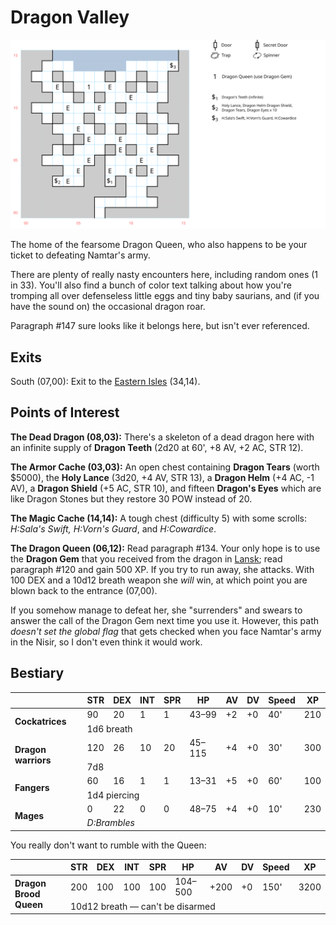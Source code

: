 # Dragon Valley

[![map](dragon-valley.svg)](dragon-valley.svg)

The home of the fearsome Dragon Queen, who also happens to be your ticket to defeating Namtar's army.

There are plenty of really nasty encounters here, including random ones (1 in 33). You'll also find a bunch of color text talking about how you're tromping all over defenseless little eggs and tiny baby saurians, and (if you have the sound on) the occasional dragon roar.

Paragraph #147 sure looks like it belongs here, but isn't ever referenced.

## Exits

South (07,00): Exit to the [Eastern Isles](dilmun.md) (34,14).

## Points of Interest

**The Dead Dragon (08,03):** There's a skeleton of a dead dragon here with an infinite supply of **Dragon Teeth** (2d20 at 60', +8 AV, +2 AC, STR 12).

**The Armor Cache (03,03):** An open chest containing **Dragon Tears** (worth $5000), the **Holy Lance** (3d20, +4 AV, STR 13), a **Dragon Helm** (+4 AC, -1 AV), a **Dragon Shield** (+5 AC, STR 10), and fifteen **Dragon's Eyes** which are like Dragon Stones but they restore 30 POW instead of 20.

**The Magic Cache (14,14):** A tough chest (difficulty 5) with some scrolls: *H:Sala's Swift, H:Vorn's Guard*, and *H:Cowardice*.

**The Dragon Queen (06,12):** Read paragraph #134. Your only hope is to use the **Dragon Gem** that you received from the dragon in [Lansk](lansk-undercity.md); read paragraph #120 and gain 500 XP. If you try to run away, she attacks. With 100 DEX and a 10d12 breath weapon she *will* win, at which point you are blown back to the entrance (07,00).

If you somehow manage to defeat her, she "surrenders" and swears to answer the call of the Dragon Gem next time you use it. However, this path *doesn't set the global flag* that gets checked when you face Namtar's army in the Nisir, so I don't even think it would work.

## Bestiary

<table>
  <thead>
    <tr>
      <th></th>
      <th>STR</th>
      <th>DEX</th>
      <th>INT</th>
      <th>SPR</th>
      <th>HP</th>
      <th>AV</th>
      <th>DV</th>
      <th>Speed</th>
      <th>XP</th>
    </tr>
  </thead>
  <tbody>
    <tr>
      <td rowspan=2><b>Cockatrices</b></td>
      <td class="c">90</td>
      <td class="c">20</td>
      <td class="c">1</td>
      <td class="c">1</td>
      <td class="c">43&ndash;99</td>
      <td class="c">+2</td>
      <td class="c">+0</td>
      <td class="c">40'</td>
      <td class="c">210</td>
    </tr><tr>
      <td colspan=9>1d6 breath</td>
    </tr><tr>
      <td rowspan=2><b>Dragon warriors</b></td>
      <td class="c">120</td>
      <td class="c">26</td>
      <td class="c">10</td>
      <td class="c">20</td>
      <td class="c">45&ndash;115</td>
      <td class="c">+4</td>
      <td class="c">+0</td>
      <td class="c">30'</td>
      <td class="c">300</td>
    </tr><tr>
      <td colspan=9>7d8</td>
    </tr><tr>
      <td rowspan=2><b>Fangers</b></td>
      <td class="c">60</td>
      <td class="c">16</td>
      <td class="c">1</td>
      <td class="c">1</td>
      <td class="c">13&ndash;31</td>
      <td class="c">+5</td>
      <td class="c">+0</td>
      <td class="c">60'</td>
      <td class="c">100</td>
    </tr><tr>
      <td colspan=9>1d4 piercing</td>
    </tr><tr>
      <td rowspan=2><b>Mages</b></td>
      <td class="c">0</td>
      <td class="c">22</td>
      <td class="c">0</td>
      <td class="c">0</td>
      <td class="c">48&ndash;75</td>
      <td class="c">+4</td>
      <td class="c">+0</td>
      <td class="c">10'</td>
      <td class="c">230</td>
    </tr><tr>
      <td colspan=9><i>D:Brambles</i></td>
    </tr>
  </tbody>
</table>

You really don't want to rumble with the Queen:

<table>
  <thead>
    <tr>
      <th></th>
      <th>STR</th>
      <th>DEX</th>
      <th>INT</th>
      <th>SPR</th>
      <th>HP</th>
      <th>AV</th>
      <th>DV</th>
      <th>Speed</th>
      <th>XP</th>
    </tr>  
  </thead>
  <tbody>
    <tr>
      <td rowspan=2><b>Dragon Brood Queen</b></td>
      <td class="c">200</td>
      <td class="c">100</td>
      <td class="c">100</td>
      <td class="c">100</td>
      <td class="c">104&ndash;500</td>
      <td class="c">+200</td>
      <td class="c">+0</td>
      <td class="c">150'</td>
      <td class="c">3200</td>
    </tr><tr>
      <td colspan=9>10d12 breath — can't be disarmed</td>
    </tr>
  </tbody>
</table>
